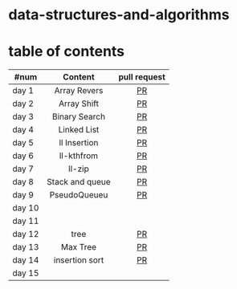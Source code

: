 # data-structures-and-algorithms


# table of contents

| #num     |    Content     |    pull request | 
|----------|:-----------:|:----------:|
| day 1    |      Array Revers       |  [PR](https://github.com/Hidayasyam-a401-advanced-javascript/data-structures-and-algorithms/pull/1)          |
| day 2    |    Array Shift         |    [PR](https://github.com/Hidayasyam-a401-advanced-javascript/data-structures-and-algorithms/pull/3)        |
| day 3    |       Binary Search      |  [PR](https://github.com/Hidayasyam-a401-advanced-javascript/data-structures-and-algorithms/pull/4)        |
| day 4    |     Linked List        |   [PR](https://github.com/Hidayasyam-a401-advanced-javascript/data-structures-and-algorithms/pull/6)         |
| day 5    |           ll Insertion  |  [PR](https://github.com/Hidayasyam-a401-advanced-javascript/data-structures-and-algorithms/pull/10)          |
| day 6    |       ll-kthfrom      | [PR](https://github.com/Hidayasyam-a401-advanced-javascript/data-structures-and-algorithms/pull/12)           |
| day 7    |        ll-zip     |  [PR](https://github.com/Hidayasyam-a401-advanced-javascript/data-structures-and-algorithms/pull/13)          |
| day 8    |      Stack and queue       |   [PR](https://github.com/Hidayasyam-a401-advanced-javascript/data-structures-and-algorithms/pull/14)         |
| day 9    |  PseudoQueueu   | [PR](https://github.com/Hidayasyam-a401-advanced-javascript/data-structures-and-algorithms/pull/16)           |
| day 10   |             |            |
| day 11   |             |            |
| day 12   |            tree | [PR](https://github.com/Hidayasyam-a401-advanced-javascript/data-structures-and-algorithms/pull/15)           |
| day 13   |      Max Tree  | [PR](https://github.com/Hidayasyam-a401-advanced-javascript/data-structures-and-algorithms/pull/17)           |
| day 14   |    insertion sort         | [PR](https://github.com/Hidayasyam-a401-advanced-javascript/data-structures-and-algorithms/pull/18)           |
| day 15   |             |            |
